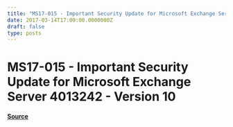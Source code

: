 ```yaml
---
title: "MS17-015 - Important Security Update for Microsoft Exchange Server 4013242 - Version 10"
date: 2017-03-14T17:00:00.0000000Z
draft: false
type: posts
---
```

# MS17-015 - Important Security Update for Microsoft Exchange Server 4013242 - Version 10









#### [Source](https://technet.microsoft.com/en-us/library/security/MS17-015)

